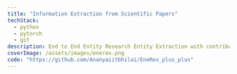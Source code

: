 ```yaml
---
title: "Information Extraction from Scientific Papers"
techStack:
  - python
  - pytorch
  - git
description: End to End Entity Research Entity Extraction with contribution
coverImage: /assets/images/enerex.png
code: "https://github.com/Ananyaiitbhilai/EneRex_plus_plus"
---
```

